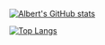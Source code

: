[![Albert's GitHub stats](https://github-readme-stats.vercel.app/api?username=albert-de-montserrat)](https://github.com/anuraghazra/github-readme-stats)

[![Top Langs](https://github-readme-stats.vercel.app/api/top-langs/?username=albert-de-montserrat)](https://github.com/anuraghazra/github-readme-stats)
<!--
**albert-de-montserrat/albert-de-montserrat** is a ✨ _special_ ✨ repository because its `README.md` (this file) appears on your GitHub profile.

Here are some ideas to get you started:

- 🔭 I’m currently working on ...
- 🌱 I’m currently learning ...
- 👯 I’m looking to collaborate on ...
- 🤔 I’m looking for help with ...
- 💬 Ask me about ...
- 📫 How to reach me: ...
- 😄 Pronouns: ...
- ⚡ Fun fact: ...
-->
